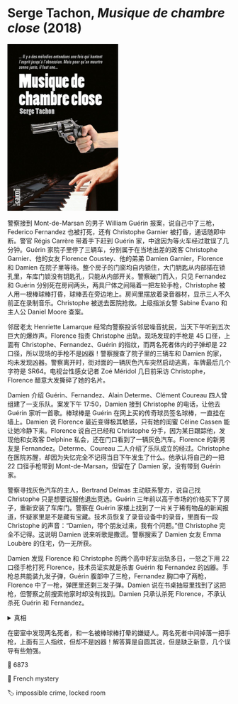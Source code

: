 # Serge Tachon, <i>Musique de chambre close</i> (2018)

<img src=images/2018_cover.jpg width=250/>

警察接到 Mont-de-Marsan 的男子 William Guérin 报案，说自己中了三枪，Federico Fernandez 也被打死，还有 Christophe Garnier 被打昏，通话随即中断。警官 Régis Carrère 带着手下赶到 Guérin 家，中途因为等火车经过耽误了几分钟。Guérin 家院子里停了三辆车，分别属于在当地出差的政客 Christophe Garnier、他的女友 Florence Coustey、他的弟弟 Damien Garnier，Florence 和 Damien 在院子里等待。整个房子的门窗均自内锁住，大门钥匙从内部插在锁孔里，车库门锁没有钥匙孔，只能从内部开关。警察破门而入，只见 Fernandez 和 Guérin 分别死在房间两头，两具尸体之间隔着一把左轮手枪，Christophe 被人用一根棒球棒打昏，球棒丢在旁边地上。房间里摆放着录音器材，显示三人不久前正在录制音乐。Christophe 被送去医院抢救。上级指派女警 Sabine Évano 和主人公 Daniel Moore 查案。

邻居老太 Henriette Lamarque 经常向警察投诉邻居噪音扰民，当天下午听到五次巨大的爆炸声。Florence 指责 Christophe 出轨。现场发现的手枪是 45 口径，上面有 Christophe、Fernandez、Guérin 的指纹，而两名死者体内的子弹却是 22 口径，所以现场的手枪不是凶器！警察搜查了院子里的三辆车和 Damien 的家，均未发现凶器。警察离开时，街对面的一辆灰色汽车突然启动逃离，车牌最后几个字符是 SR64。电视台性感女记者 Zoé Méridol 几日前采访 Christophe，Florence 醋意大发撕碎了她的名片。

Damien 介绍 Guérin、Fernandez、Alain Determe、Clément Coureau 四人曾组建了一支乐队。案发下午 17:50，Damien 接到 Christophe 的电话，让他去 Guérin 家听一首歌。棒球棒是 Guérin 在网上买的传奇球员签名球棒，一直挂在墙上。Damien 说 Florence 最近变得极其敏感，只有她的闺蜜 Céline Cassen 能让她冷静下来。Florence 说自己已经和 Christophe 分手，因为某日跟踪他，发现他和女政客 Delphine 私会，还在门口看到了一辆灰色汽车。Florence 的新男友是 Fernandez。Determe、Coureau 二人介绍了乐队成立的经过。Christophe 在医院苏醒，却因为失忆完全不记得当日下午发生了什么。他承认将自己的一把 22 口径手枪带到 Mont-de-Marsan，但留在了 Damien 家，没有带到 Guérin 家。

警察寻找灰色汽车的主人，Bertrand Delmas 主动联系警方，说自己找 Christophe 只是想要说服他退出竞选。Guérin 三年前以高于市场的价格买下了房子，重新安装了车库门。警察在 Guérin 家楼上找到了一片关于稀有物品的新闻报道，怀疑家里是不是藏有宝藏。技术员恢复了录音设备中的录音，里面有一段 Christophe 的声音：“Damien，带个朋友过来，我有个问题。”但 Christophe 完全不记得。这说明 Damien 说来听歌是撒谎。警察搜索了 Damien 女友 Emma Loubère 的住宅，仍一无所获。

Damien 发现 Florence 和 Christophe 的两个高中好友出轨多日，一怒之下用 22 口径手枪打死 Florence，技术员证实就是杀害 Guérin 和 Fernandez 的凶器。手枪总共能装九发子弹，Guérin 腹部中了三枪，Fernandez 胸口中了两枪，Florence 中了一枪，弹匣里还剩三发子弹。Damien 说在书桌抽屉里找到了这把枪，但警察之前搜索他家时却没有找到。Damien 只承认杀死 Florence，不承认杀死 Guérin 和 Fernandez。

<details><summary>真相</summary>
Florence 抛弃 Guérin 转投 Christophe 和 Fernandez，让 Guérin 感到羞辱，所以他杀死 Fernandez 再自杀，嫁祸给 Christophe。Guérin 拜访 Damien 时偷出了 22 口径手枪，他打昏 Christophe 后用他的手机给 Damien 打电话，播放了事先准备的伪造录音，等 Fernandez 一进屋就将他打死，然后对着自己肚子开了三枪，把手枪放在 Christophe 手中，打了报警电话。Damien 第一个到达 Guérin 家（伏线：警察被火车耽搁），那时房子大门还没锁，Guérin 假装失去意识。Damien 看到 Christophe 手里拿着枪，里面射了五发子弹，以为 Christophe 杀死另外二人，为了替他开脱，戴着手套用 45 口径手枪向窗外射了五发子弹（伏线：Hariette 听到五声巨响），把 45 口径手枪留在现场，拿了 22 口径手枪藏到 Emma 家，再次返回现场。Guérin 等 Damien 走后爬起来锁上大门，力竭身亡。Guérin 开枪时戴了手套，所以手上没有测出硝烟反应，但警方后来在他家中找到了手套，并在子弹上找到了他的指纹。
</details>

在密室中发现两名死者，和一名被棒球棒打晕的嫌疑人。两名死者中间掉落一把手枪，上面有三人指纹，但却不是凶器！解答算是自圆其说，但是缺乏新意，几个误导有些勉强。

:link: 6873

:file_folder: French mystery

:label: impossible crime, locked room
